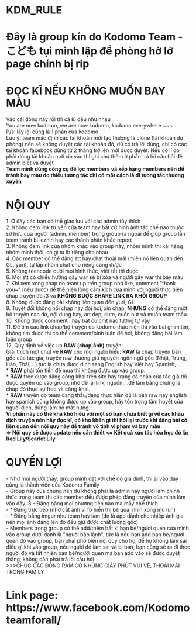 <h1>KDM_RULE</h1>
<h1>Đây là group kín do Kodomo Team - こども tụi mình lập để phòng hờ lở page chính bị rip</h1>
<h1>ĐỌC KĨ NẾU KHÔNG MUỐN BAY MÀU</h1>
Vào cái động này rồi thì cả lũ đều như nhau</br>
You are now kodomo, we are now kodomo, kodomo everywhere ~~~</br>
P/s: lầy lội cũng là 1 phần của kodomo</br>
Lưu ý: team mặc định các tài khoản mới tạo thường là clone (tài khoản dự phòng) nên sẽ không duyệt các tài khoản đó, dù có trả lời đúng, chỉ có các tài khoản facebook dùng từ 2 tháng trở lên mới được duyệt. Nếu có lí do phải dùng tài khoản mới xin vào thì ghi chú thêm ở phần trả lời câu hỏi để admin biết và duyệt</br>
<strong> Team mình dùng công cụ để lọc members và xếp hạng members nên để tránh bay màu do thiếu tương tác chỉ có một cách là đi tương tác thường xuyên </strong>
<h1>NỘI QUY</h1>
1. Ở đây các bạn có thể giao lưu với các admin tùy thích</br>
2. Không đem link truyện của team hay bất cứ hình ảnh tác chế nào thuộc sở hữu của người (admin, member) trong group ra ngoài để giúp group lẫn team tránh bị lezhin hay các thành phần khác report </br>
3. Không đem link của nhóm khác vào group này, nhóm mình thì xài hàng nhóm mình thôi, có gì tự ib riêng cho nhau </br>
4. Các member có thể đăng stt hay chat thoải mái (miễn nó liên quan đến GL, yuri), tự lập nhóm chat cho riêng cũng được </br>
5. Không teencode dưới mọi hình thức, viết tắt thì được </br>
6. Mọi stt có chiều hướng gây war sẽ bị xóa và người gây war thì bay màu </br>
7. Khi xem xong chap do team up trên group nhớ like, comment "thank you~" (nếu được) để thể hiện lòng cảm kích của mình với người thực hiện chap truyện đó :3 và <strong>KHÔNG ĐƯỢC SHARE LINK RA KHỎI GROUP</strong> </br>
8. Không được đăng bài không liên quan đến yuri, GL</br>
9. Tuyệt đối không hối chap hay đòi hỏi, xin chap, <strong>NHƯNG</strong> có thể đăng một bộ truyện nào đó, nội dung hay, art đẹp, cute, cuốn hút và muốn team thầu.</br>
10. Không được comment . hay bất cứ cmt nào tương tự vậy</br>
11. Để tìm các link chap/bộ truyện do kodomo thực hiện thì vào bài ghim tìm, không tìm được thì có thể comment/bình luận để hỏi, không đăng bài làm loãn group</br>
12. Quy định về việc up <strong>RAW (chap,ảnh)</strong> truyện:</br>
Giải thích một chút về <strong>RAW</strong> cho mọi người hiểu: <strong>RAW</strong> là chap truyện bản gốc của tác giả, truyện raw thường giữ nguyên ngôn ngữ gốc (Nhật, Trung, Hàn, Thái,...) tức là chưa được dịch sang English hay Việt hay Spanish,...</br>
    * <strong>RAW</strong> phải tốn tiền để mua thì không được up vào group.</br>
    * <strong>RAW</strong> free được đăng công khai trên site hay trang cá nhân của tác giả thì được quyền up vào group, nhớ để lại link, nguồn,...để làm bằng chứng là chap đó thực sự free và công khai.</br>
    * <strong>RAW</strong> truyện do team đang thầu/đang thực hiện dù là bản raw hay english hay spanish cũng không được up vào group, hãy tôn trọng tâm huyết của người dịch, đứng làm họ mất hứng.</br>
    <strong>Vì phần này có thể khá khó hiểu với một số bạn chưa biết gì về các khâu dịch truyện nên hãy đọc kĩ, có khó khăn gì thì hỏi lại trước khi đăng bài có liên quan đến nội quy này để tránh vô tình vi phạm và bay màu. </strong></br>
<strong> => Nội quy sẽ được update nếu cần thiết <= </strong>
<strong>Kết quả xúc tác hóa học đó là: Red Lily/Scarlet Lily</strong> </br>
<h1>QUYỀN LỢI</h1>
- Như mọi người thấy, group mình đặt với chế độ gia đình, thì ai vào đây cũng là thành viên của Kodomo Family </br>
- Group này của chung nên dù không phải là admin hay người làm chính thức trong team thì các member đều được phép đăng truyện của mình làm vào đây :3
- Đăng bằng mọi phương tiện nào mà mấy chế thích </br>
- * Đăng trực tiếp (nhớ cắt ảnh vì fb hiển thị bé quá, nhìn xong mù lun) </br>
- * Đăng bằng imgur như team hay làm (đó là app dành cho nhiếp ảnh gia nên mọi ảnh đăng lên đó đều giữ được chất lượng gốc) </br>
- Members trong group có thể add/thêm bất kì bạn bè/người quen của mình vào group dưới danh là "người bảo lãnh", tức là nếu bạn add bạn bè/người quen đó vào group, bạn phải phổ biến nội quy cho họ, để họ không làm sai điều gì khi vào group, nếu người đó làm sai và bị ban, bạn cũng sẽ ra đi theo người đó và tất nhiên bạn bè/người quen mà bạn add vào sẽ được duyệt thẳng, không cần phải trả lời câu hỏi</br>
>>>CHÚC CÁC ĐỒNG RÂM CÓ NHỮNG GIÂY PHÚT VUI VẺ, THOẢI MÁI TRONG FAMILY 

<h1>Link page: https://www.facebook.com/Kodomoteamforall/</h1>
